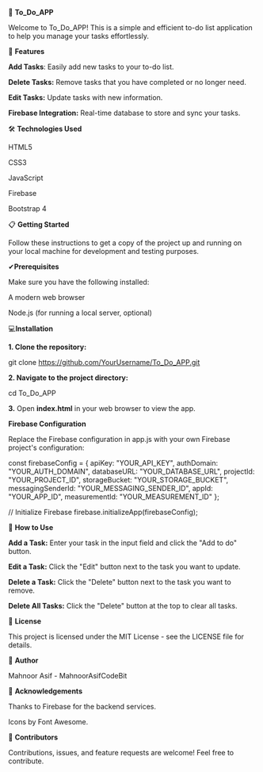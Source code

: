 📝 **To_Do_APP**

Welcome to To_Do_APP! This is a simple and efficient to-do list application to help you manage your tasks effortlessly. <br>


🚀 **Features**
<br>

**Add Tasks**: Easily add new tasks to your to-do list. <br>

**Delete Tasks:** Remove tasks that you have completed or no longer need.<br>

**Edit Tasks:** Update tasks with new information.<br>

**Firebase Integration:** Real-time database to store and sync your tasks.<br>

🛠️ **Technologies Used** <br>

HTML5 <br>

CSS3 <br>

JavaScript <br>

Firebase <br>

Bootstrap 4 <br>


📋 **Getting Started** <br>

Follow these instructions to get a copy of the project up and running on your local machine for development and testing purposes.



✔**Prerequisites** <br>


Make sure you have the following installed:
<br>

A modern web browser <br>

Node.js (for running a local server, optional) <br>


💻**Installation** <br>


**1. Clone the repository:** <br>

git clone https://github.com/YourUsername/To_Do_APP.git <br>


**2. Navigate to the project directory:**   <br>


cd To_Do_APP  <br>

**3.** Open **index.html** in your web browser to view the app.  <br>

**Firebase Configuration** <br>


Replace the Firebase configuration in app.js with your own Firebase project's configuration: <br>

const firebaseConfig = {
    apiKey: "YOUR_API_KEY",
    authDomain: "YOUR_AUTH_DOMAIN",
    databaseURL: "YOUR_DATABASE_URL",
    projectId: "YOUR_PROJECT_ID",
    storageBucket: "YOUR_STORAGE_BUCKET",
    messagingSenderId: "YOUR_MESSAGING_SENDER_ID",
    appId: "YOUR_APP_ID",
    measurementId: "YOUR_MEASUREMENT_ID"
};

// Initialize Firebase
firebase.initializeApp(firebaseConfig);


🌟 **How to Use** <br>


**Add a Task:** Enter your task in the input field and click the "Add to do" button.<br>

**Edit a Task:** Click the "Edit" button next to the task you want to update.<br>

**Delete a Task:** Click the "Delete" button next to the task you want to remove.<br>

**Delete All Tasks:** Click the "Delete" button at the top to clear all tasks.<br> 


📄 **License**

This project is licensed under the MIT License - see the LICENSE file for details.


👤 **Author** <br>

Mahnoor Asif - MahnoorAsifCodeBit  <br>


🙏 **Acknowledgements** <br>


Thanks to Firebase for the backend services. <br>

Icons by Font Awesome. <br>


🤝 **Contributors** <br>

Contributions, issues, and feature requests are welcome! Feel free to contribute.



